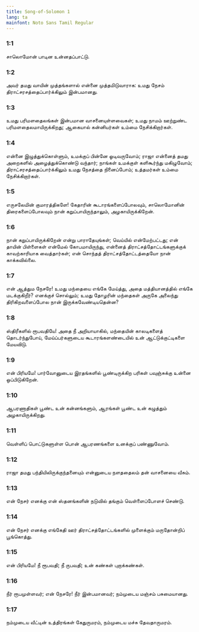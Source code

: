 ```yaml
---
title: Song-of-Solomon 1
lang: ta
mainfont: Noto Sans Tamil Regular
---
```


###  1:1

சாலொமோன் பாடின உன்னதப்பாட்டு.

###  1:2

அவர் தமது வாயின் முத்தங்களால் என்னை முத்தமிடுவாராக: உமது நேசம் திராட்சரசத்தைப்பார்க்கிலும் இன்பமானது.

###  1:3

உமது பரிமளதைலங்கள் இன்பமான வாசனையுள்ளவைகள்; உமது நாமம் ஊற்றுண்ட பரிமளதைலமாயிருக்கிறது; ஆகையால் கன்னியர்கள் உம்மை நேசிக்கிறார்கள்.

###  1:4

என்னை இழுத்துக்கொள்ளும், உமக்குப் பின்னே ஓடிவருவோம்; ராஜா என்னைத் தமது அறைகளில் அழைத்துக்கொண்டு வந்தார்; நாங்கள் உமக்குள் களிகூர்ந்து மகிழுவோம்; திராட்சரசத்தைப்பார்க்கிலும் உமது நேசத்தை நினைப்போம்; உத்தமர்கள் உம்மை நேசிக்கிறார்கள்.

###  1:5

எருசலேமின் குமாரத்திகளே! கேதாரின் கூடாரங்களைப்போலவும், சாலொமோனின் திரைகளைப்போலவும் நான் கறுப்பாயிருந்தாலும், அழகாயிருக்கிறேன்.

###  1:6

நான் கறுப்பாயிருக்கிறேன் என்று பாராதேயுங்கள்; வெய்யில் என்மேற்பட்டது; என் தாயின் பிள்ளைகள் என்மேல் கோபமாயிருந்து, என்னைத் திராட்சத்தோட்டங்களுக்குக் காவற்காரியாக வைத்தார்கள்; என் சொந்தத் திராட்சத்தோட்டத்தையோ நான் காக்கவில்லை.

###  1:7

என் ஆத்தும நேசரே! உமது மந்தையை எங்கே மேய்த்து, அதை மத்தியானத்தில் எங்கே மடக்குகிறீர்? எனக்குச் சொல்லும்; உமது தோழரின் மந்தைகள் அருகே அலைந்து திரிகிறவளைப்போல நான் இருக்கவேண்டியதென்ன?

###  1:8

ஸ்திரீகளில் ரூபவதியே! அதை நீ அறியாயாகில், மந்தையின் காலடிகளைத் தொடர்ந்துபோய், மேய்ப்பர்களுடைய கூடாரங்களண்டையில் உன் ஆட்டுக்குட்டிகளை மேயவிடு.

###  1:9

என் பிரியமே! பார்வோனுடைய இரதங்களில் பூண்டிருக்கிற பரிகள் பவுஞ்சுக்கு உன்னை ஒப்பிடுகிறேன்.

###  1:10

ஆபரணாதிகள் பூண்ட உன் கன்னங்களும், ஆரங்கள் பூண்ட உன் கழுத்தும் அழகாயிருக்கிறது.

###  1:11

வெள்ளிப் பொட்டுகளுள்ள பொன் ஆபரணங்களை உனக்குப் பண்ணுவோம்.

###  1:12

ராஜா தமது பந்தியிலிருக்குந்தனையும் என்னுடைய நளததைலம் தன் வாசனையை வீசும்.

###  1:13

என் நேசர் எனக்கு என் ஸ்தனங்களின் நடுவில் தங்கும் வெள்ளைப்போளச் செண்டு.

###  1:14

என் நேசர் எனக்கு எங்கேதி ஊர் திராட்சத்தோட்டங்களில் முளைக்கும் மருதோன்றிப் பூங்கொத்து.

###  1:15

என் பிரியமே! நீ ரூபவதி; நீ ருபவதி; உன் கண்கள் புறாக்கண்கள்.

###  1:16

நீர் ரூபமுள்ளவர்; என் நேசரே! நீர் இன்பமானவர்; நம்முடைய மஞ்சம் பசுமையானது.

###  1:17

நம்முடைய வீட்டின் உத்திரங்கள் கேதுருமரம், நம்முடைய மச்சு தேவதாருமரம்.

